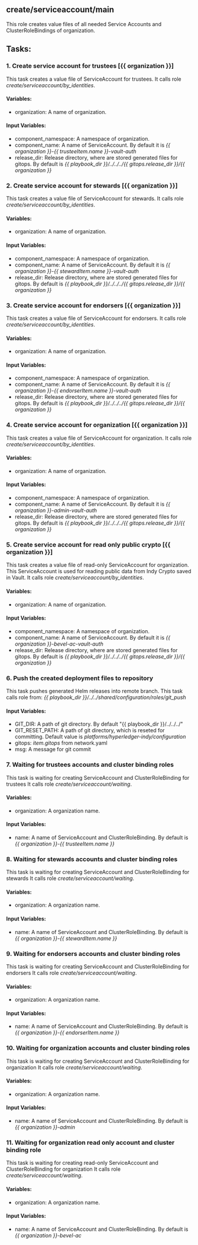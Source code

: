 [//]: # (##############################################################################################)
[//]: # (Copyright Accenture. All Rights Reserved.)
[//]: # (SPDX-License-Identifier: Apache-2.0)
[//]: # (##############################################################################################)

## create/serviceaccount/main
This role creates value files of all needed Service Accounts and ClusterRoleBindings of organization.

## Tasks:
### 1. Create service account for trustees [{{ organization }}]
This task creates a value file of ServiceAccount for trustees.
It calls role *create/serviceaccount/by_identities*.

#### Variables:
 - organization: A name of organization.

#### Input Variables:
 - component_namespace: A namespace of organization.
 - component_name: A name of ServiceAccount. By default it is *{{ organization }}-{{ trusteeItem.name }}-vault-auth*
 - release_dir: Release directory, where are stored generated files for gitops. By default is *{{ playbook_dir }}/../../../{{ gitops.release_dir }}/{{ organization }}*

### 2. Create service account for stewards [{{ organization }}]
This task creates a value file of ServiceAccount for stewards.
It calls role *create/serviceaccount/by_identities*.

#### Variables:
 - organization: A name of organization.

#### Input Variables:
 - component_namespace: A namespace of organization.
 - component_name: A name of ServiceAccount. By default it is *{{ organization }}-{{ stewardItem.name }}-vault-auth*
 - release_dir: Release directory, where are stored generated files for gitops. By default is *{{ playbook_dir }}/../../../{{ gitops.release_dir }}/{{ organization }}*

### 3. Create service account for endorsers [{{ organization }}]
This task creates a value file of ServiceAccount for endorsers.
It calls role *create/serviceaccount/by_identities*.

#### Variables:
 - organization: A name of organization.

#### Input Variables:
 - component_namespace: A namespace of organization.
 - component_name: A name of ServiceAccount. By default it is *{{ organization }}-{{ endorserItem.name }}-vault-auth*
 - release_dir: Release directory, where are stored generated files for gitops. By default is *{{ playbook_dir }}/../../../{{ gitops.release_dir }}/{{ organization }}*

### 4. Create service account for organization [{{ organization }}]
This task creates a value file of ServiceAccount for organization.
It calls role *create/serviceaccount/by_identities*.

#### Variables:
 - organization: A name of organization.

#### Input Variables:
 - component_namespace: A namespace of organization.
 - component_name: A name of ServiceAccount. By default it is *{{ organization }}-admin-vault-auth*
 - release_dir: Release directory, where are stored generated files for gitops. By default is *{{ playbook_dir }}/../../../{{ gitops.release_dir }}/{{ organization }}*

### 5. Create service account for read only public crypto [{{ organization }}]
This task creates a value file of read-only ServiceAccount for organization.
This ServiceAccount is used for reading public data from Indy Crypto saved in Vault.
It calls role *create/serviceaccount/by_identities*.

#### Variables:
 - organization: A name of organization.

#### Input Variables:
 - component_namespace: A namespace of organization.
 - component_name: A name of ServiceAccount. By default it is *{{ organization }}-bevel-ac-vault-auth*
 - release_dir: Release directory, where are stored generated files for gitops. By default is *{{ playbook_dir }}/../../../{{ gitops.release_dir }}/{{ organization }}*

### 6. Push the created deployment files to repository
This task pushes generated Helm releases into remote branch.
This task calls role from: *{{ playbook_dir }}/../../shared/configuration/roles/git_push*
#### Input Variables:
 - GIT_DIR: A path of git directory. By default "{{ playbook_dir }}/../../../"
 - GIT_RESET_PATH: A path of git directory, which is reseted for committing. Default value is *platforms/hyperledger-indy/configuration*
 - gitops: *item.gitops* from network.yaml
 - msg: A message for git commit

### 7. Waiting for trustees accounts and cluster binding roles
This task is waiting for creating ServiceAccount and ClusterRoleBinding for trustees
It calls role *create/serviceaccount/waiting*.

#### Variables:
 - organization: A organization name.

#### Input Variables:
 - name: A name of ServiceAccount and ClusterRoleBinding. By default is *{{ organization }}-{{ trusteeItem.name }}*

### 8. Waiting for stewards accounts and cluster binding roles
This task is waiting for creating ServiceAccount and ClusterRoleBinding for stewards
It calls role *create/serviceaccount/waiting*.

#### Variables:
 - organization: A organization name.

#### Input Variables:
 - name: A name of ServiceAccount and ClusterRoleBinding. By default is *{{ organization }}-{{ stewardItem.name }}*

### 9. Waiting for endorsers accounts and cluster binding roles
This task is waiting for creating ServiceAccount and ClusterRoleBinding for endorsers
It calls role *create/serviceaccount/waiting*.

#### Variables:
 - organization: A organization name.

#### Input Variables:
 - name: A name of ServiceAccount and ClusterRoleBinding. By default is *{{ organization }}-{{ endorserItem.name }}*

### 10. Waiting for organization accounts and cluster binding roles
This task is waiting for creating ServiceAccount and ClusterRoleBinding for organization
It calls role *create/serviceaccount/waiting*.

#### Variables:
 - organization: A organization name.

#### Input Variables:
 - name: A name of ServiceAccount and ClusterRoleBinding. By default is *{{ organization }}-admin*

### 11. Waiting for organization read only account and cluster binding role
This task is waiting for creating read-only ServiceAccount and ClusterRoleBinding for organization
It calls role *create/serviceaccount/waiting*.

#### Variables:
 - organization: A organization name.

#### Input Variables:
 - name: A name of ServiceAccount and ClusterRoleBinding. By default is *{{ organization }}-bevel-ac*
